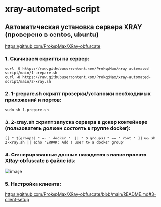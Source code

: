 # xray-automated-script
## Автоматическая установка сервера XRAY (проверено в centos, ubuntu)
https://github.com/ProkopMax/XRay-obfuscate
### 1. Скачиваем скрипты на сервер:
    curl -O https://raw.githubusercontent.com/ProkopMax/xray-automated-script/main/1-prepare.sh
    curl -O https://raw.githubusercontent.com/ProkopMax/xray-automated-script/main/2-xray.sh
    
### 2. 1-prepare.sh скрипт проверки/установки необходимых приложений и портов:
    sudo sh 1-prepare.sh
### 3. 2-xray.sh скрипт запуска сервера в докер контейнере (пользователь должен состоять в группе docker):
    [[ " $(groups) " =~ ' docker '  || " $(groups) " == ' root ' ]] && sh 2-xray.sh || echo 'ERROR: Add a user to a docker group'
### 4. Сгенерированные данные находятся в папке проекта XRay-obfuscate в файле ids:
![image](https://github.com/ProkopMax/xray-automated-script/assets/72852008/77bc44fb-3731-4301-ac6f-3b38f293f9fe)
### 5. Настройка клиента:
https://github.com/ProkopMax/XRay-obfuscate/blob/main/README.md#3-client-setup
